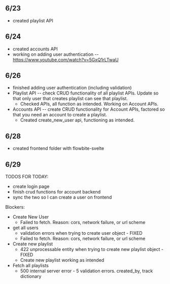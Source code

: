 ## 6/23
 - created playlist API

## 6/24
 - created accounts API
 - working on adding user authentication -- https://www.youtube.com/watch?v=5GxQ1rLTwaU 

## 6/26
 - finished adding user authentication (including validation)
 - Playlist API -- check CRUD functionality of all playlist APIs. Update so that only user that creates playlist can see that playlist.
   - Checked APIs, all function as intended. Working on Account APIs. 
 - Accounts API -- create CRUD functionality for Account APIs, factored so that you need an account to create a playlist.
   - Created create_new_user api, functioning as intended. 

## 6/28
 - created frontend folder with flowbite-svelte

## 6/29
  TODOS FOR TODAY:
  - create login page
  - finish crud functions for account backend
  - sync the two so I can create a user on frontend
  
  Blockers:
  - Create New User
    - Failed to fetch. Reason: cors, network failure, or url scheme
  - get all users
    - validation errors when trying to create user object - FIXED
    - Failed to fetch. Reason: cors, network failure, or url scheme
  - Create new playlist
    - 422 unprocessable entity when trying to create new playlist object - FIXED
    - Create new playlist working as intended
  - Fetch all playlists
    - 500 internal server error - 5 validation errors. created_by, track dictionary